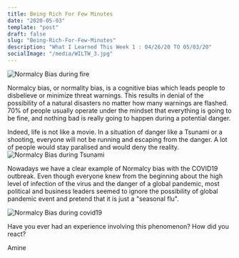 ```yaml
---
title: Being Rich For Few Minutes
date: "2020-05-03"
template: "post"
draft: false
slug: "Being-Rich-For-Few-Minutes"
description: "What I Learned This Week 1 : 04/26/20 TO 05/03/20"
socialImage: "/media/WILTW_3.jpg"
---
```



![Normalcy Bias during fire](/media/WILTW_3_1.jpg)

Normalcy bias, or normality bias, is a cognitive bias which leads people to disbelieve or minimize threat warnings. This results in denial of the possibility of a natural disasters no matter how many warnings are flashed. 70% of people usually operate under the mindset that everything is going to be fine, and nothing bad is really going to happen during a potential danger.

Indeed, life is not like a movie. In a situation of danger like a Tsunami or a shooting, everyone will not be running and escaping from the danger. A lot of people would stay paralised and would deny the reality.
![Normalcy Bias during Tsunami](/media/WILTW_3_2.jpg)

Nowadays we have a clear example of Normalcy bias with the COVID19 outbreak. Even though everyone knew from the beginning about the high level of infection of the virus and the danger of a global pandemic, most political and business leaders seemed to ignore the possibility of global pandemic event and pretend that it is just a "seasonal flu".

![Normalcy Bias during covid19](/media/WILTW_3_3.jpg)  

Have you ever had an experience involving this phenomenon? How did you react?

Amine 
